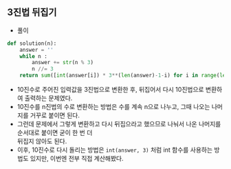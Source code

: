 ## 3진법 뒤집기   
- 풀이   

```python   
def solution(n):
    answer = ''
    while n :
        answer += str(n % 3)
        n //= 3
    return sum([int(answer[i]) * 3**(len(answer)-1-i) for i in range(len(answer))])
```    

- 10진수로 주어진 입력값을 3진법으로 변환한 후, 뒤집어서 다시 10진법으로 변환하여 출력하는 문제였다.   
- 10진수를 n진법의 수로 변환하는 방법은 수를 계속 n으로 나누고, 그때 나오는 나머지를 거꾸로 붙이면 된다.   
- 그런데 문제에서 그렇게 변환하고 다시 뒤집으라고 했으므로 나눠서 나온 나머지를 순서대로 붙이면 굳이 한 번 더    
  뒤집지 않아도 된다.   
- 이후, 10진수로 다시 돌리는 방법은 `int(answer, 3)` 처럼 int 함수를 사용하는 방법도 있지만, 이번엔 전부 직접 계산해봤다.     
